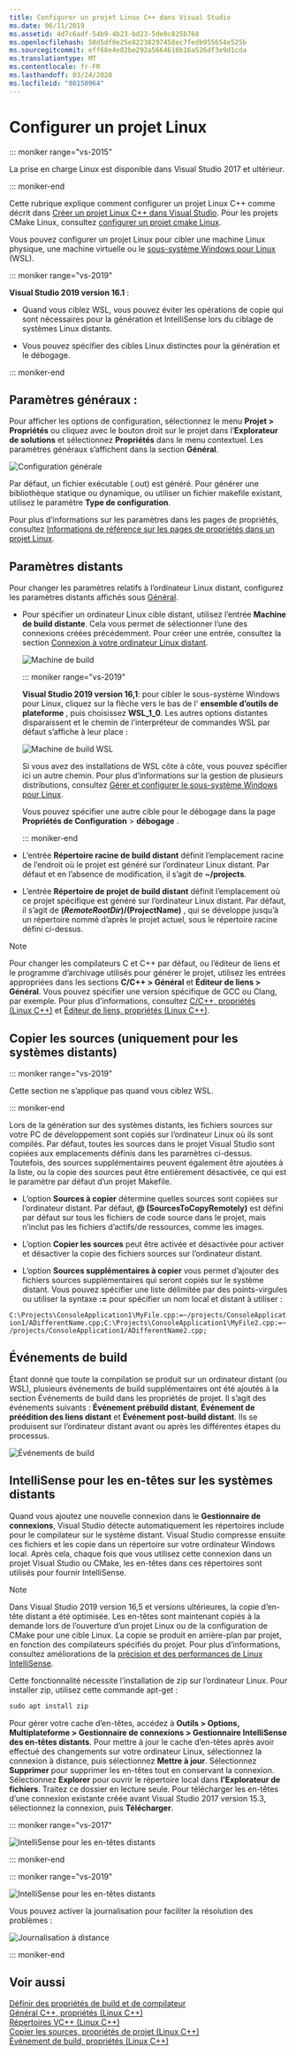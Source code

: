 ```yaml
---
title: Configurer un projet Linux C++ dans Visual Studio
ms.date: 06/11/2019
ms.assetid: 4d7c6adf-54b9-4b23-bd23-5de0c825b768
ms.openlocfilehash: 50d5df0e25e82238297458ec7fedb955654e525b
ms.sourcegitcommit: eff68e4e82be292a5664616b16a526df3e9d1cda
ms.translationtype: MT
ms.contentlocale: fr-FR
ms.lasthandoff: 03/24/2020
ms.locfileid: "80150964"
---
```

# <a name="configure-a-linux-project"></a>Configurer un projet Linux

::: moniker range="vs-2015"

La prise en charge Linux est disponible dans Visual Studio 2017 et ultérieur.

::: moniker-end

Cette rubrique explique comment configurer un projet Linux C++ comme décrit dans [Créer un projet Linux C++ dans Visual Studio](create-a-new-linux-project.md). Pour les projets CMake Linux, consultez [configurer un projet cmake Linux](cmake-linux-project.md).

Vous pouvez configurer un projet Linux pour cibler une machine Linux physique, une machine virtuelle ou le [sous-système Windows pour Linux](/windows/wsl/about) (WSL).

::: moniker range="vs-2019"

**Visual Studio 2019 version 16.1** :

- Quand vous ciblez WSL, vous pouvez éviter les opérations de copie qui sont nécessaires pour la génération et IntelliSense lors du ciblage de systèmes Linux distants.

- Vous pouvez spécifier des cibles Linux distinctes pour la génération et le débogage.

::: moniker-end

## <a name="general-settings"></a>Paramètres généraux :

Pour afficher les options de configuration, sélectionnez le menu **Projet > Propriétés** ou cliquez avec le bouton droit sur le projet dans l’**Explorateur de solutions** et sélectionnez **Propriétés** dans le menu contextuel. Les paramètres généraux s’affichent dans la section **Général**.

![Configuration générale](media/settings_general.png)

Par défaut, un fichier exécutable (.out) est généré. Pour générer une bibliothèque statique ou dynamique, ou utiliser un fichier makefile existant, utilisez le paramètre **Type de configuration**.

Pour plus d’informations sur les paramètres dans les pages de propriétés, consultez [Informations de référence sur les pages de propriétés dans un projet Linux](prop-pages-linux.md).

## <a name="remote-settings"></a>Paramètres distants

Pour changer les paramètres relatifs à l’ordinateur Linux distant, configurez les paramètres distants affichés sous [Général](prop-pages/general-linux.md).

- Pour spécifier un ordinateur Linux cible distant, utilisez l’entrée **Machine de build distante**. Cela vous permet de sélectionner l’une des connexions créées précédemment. Pour créer une entrée, consultez la section [Connexion à votre ordinateur Linux distant](connect-to-your-remote-linux-computer.md).

   ![Machine de build](media/remote-build-machine-vs2019.png)

   ::: moniker range="vs-2019"

   **Visual Studio 2019 version 16,1**: pour cibler le sous-système Windows pour Linux, cliquez sur la flèche vers le bas de l' **ensemble d’outils de plateforme** , puis choisissez **WSL_1_0**. Les autres options distantes disparaissent et le chemin de l’interpréteur de commandes WSL par défaut s’affiche à leur place :

   ![Machine de build WSL](media/wsl-remote-vs2019.png)

   Si vous avez des installations de WSL côte à côte, vous pouvez spécifier ici un autre chemin. Pour plus d’informations sur la gestion de plusieurs distributions, consultez [Gérer et configurer le sous-système Windows pour Linux](/windows/wsl/wsl-config#set-a-default-distribution).

   Vous pouvez spécifier une autre cible pour le débogage dans la page **Propriétés de Configuration** > **débogage** .

   ::: moniker-end

- L’entrée **Répertoire racine de build distant** définit l’emplacement racine de l’endroit où le projet est généré sur l’ordinateur Linux distant. Par défaut et en l’absence de modification, il s’agit de **~/projects**.

- L’entrée **Répertoire de projet de build distant** définit l’emplacement où ce projet spécifique est généré sur l’ordinateur Linux distant. Par défaut, il s’agit de **$(RemoteRootDir)/$(ProjectName)** , qui se développe jusqu’à un répertoire nommé d’après le projet actuel, sous le répertoire racine défini ci-dessus.

> [!NOTE]
> Pour changer les compilateurs C et C++ par défaut, ou l’éditeur de liens et le programme d’archivage utilisés pour générer le projet, utilisez les entrées appropriées dans les sections **C/C++ > Général** et **Éditeur de liens > Général**. Vous pouvez spécifier une version spécifique de GCC ou Clang, par exemple. Pour plus d’informations, consultez [C/C++, propriétés (Linux C++)](prop-pages/c-cpp-linux.md) et [Éditeur de liens, propriétés (Linux C++)](prop-pages/linker-linux.md).

## <a name="copy-sources-remote-systems-only"></a>Copier les sources (uniquement pour les systèmes distants)

::: moniker range="vs-2019"

Cette section ne s’applique pas quand vous ciblez WSL.

::: moniker-end

Lors de la génération sur des systèmes distants, les fichiers sources sur votre PC de développement sont copiés sur l’ordinateur Linux où ils sont compilés. Par défaut, toutes les sources dans le projet Visual Studio sont copiées aux emplacements définis dans les paramètres ci-dessus. Toutefois, des sources supplémentaires peuvent également être ajoutées à la liste, ou la copie des sources peut être entièrement désactivée, ce qui est le paramètre par défaut d’un projet Makefile.

- L’option **Sources à copier** détermine quelles sources sont copiées sur l’ordinateur distant. Par défaut, **\@ (SourcesToCopyRemotely)** est défini par défaut sur tous les fichiers de code source dans le projet, mais n’inclut pas les fichiers d’actifs/de ressources, comme les images.

- L’option **Copier les sources** peut être activée et désactivée pour activer et désactiver la copie des fichiers sources sur l’ordinateur distant.

- L’option **Sources supplémentaires à copier** vous permet d’ajouter des fichiers sources supplémentaires qui seront copiés sur le système distant. Vous pouvez spécifier une liste délimitée par des points-virgules ou utiliser la syntaxe **:=** pour spécifier un nom local et distant à utiliser :

`C:\Projects\ConsoleApplication1\MyFile.cpp:=~/projects/ConsoleApplication1/ADifferentName.cpp;C:\Projects\ConsoleApplication1\MyFile2.cpp:=~/projects/ConsoleApplication1/ADifferentName2.cpp;`

## <a name="build-events"></a>Événements de build

Étant donné que toute la compilation se produit sur un ordinateur distant (ou WSL), plusieurs événements de build supplémentaires ont été ajoutés à la section Événements de build dans les propriétés de projet. Il s’agit des événements suivants : **Événement prébuild distant**, **Événement de préédition des liens distant** et **Événement post-build distant**. Ils se produisent sur l’ordinateur distant avant ou après les différentes étapes du processus.

![Événements de build](media/settings_buildevents.png)

## <a name="intellisense-for-headers-on-remote-systems"></a><a name="remote_intellisense"></a> IntelliSense pour les en-têtes sur les systèmes distants

Quand vous ajoutez une nouvelle connexion dans le **Gestionnaire de connexions**, Visual Studio détecte automatiquement les répertoires include pour le compilateur sur le système distant. Visual Studio compresse ensuite ces fichiers et les copie dans un répertoire sur votre ordinateur Windows local. Après cela, chaque fois que vous utilisez cette connexion dans un projet Visual Studio ou CMake, les en-têtes dans ces répertoires sont utilisés pour fournir IntelliSense.

> [!NOTE]
> Dans Visual Studio 2019 version 16,5 et versions ultérieures, la copie d’en-tête distant a été optimisée. Les en-têtes sont maintenant copiés à la demande lors de l’ouverture d’un projet Linux ou de la configuration de CMake pour une cible Linux. La copie se produit en arrière-plan par projet, en fonction des compilateurs spécifiés du projet. Pour plus d’informations, consultez améliorations de la [précision et des performances de Linux IntelliSense](https://devblogs.microsoft.com/cppblog/improvements-to-accuracy-and-performance-of-linux-intellisense/).

Cette fonctionnalité nécessite l’installation de zip sur l’ordinateur Linux. Pour installer zip, utilisez cette commande apt-get :

```cmd
sudo apt install zip
```

Pour gérer votre cache d’en-têtes, accédez à **Outils > Options, Multiplateforme > Gestionnaire de connexions > Gestionnaire IntelliSense des en-têtes distants**. Pour mettre à jour le cache d’en-têtes après avoir effectué des changements sur votre ordinateur Linux, sélectionnez la connexion à distance, puis sélectionnez **Mettre à jour**. Sélectionnez **Supprimer** pour supprimer les en-têtes tout en conservant la connexion. Sélectionnez **Explorer** pour ouvrir le répertoire local dans **l’Explorateur de fichiers**. Traitez ce dossier en lecture seule. Pour télécharger les en-têtes d’une connexion existante créée avant Visual Studio 2017 version 15.3, sélectionnez la connexion, puis **Télécharger**.

::: moniker range="vs-2017"

![IntelliSense pour les en-têtes distants](media/remote-header-intellisense.png)

::: moniker-end

::: moniker range="vs-2019"

![IntelliSense pour les en-têtes distants](media/connection-manager-vs2019.png)

Vous pouvez activer la journalisation pour faciliter la résolution des problèmes :

![Journalisation à distance](media/remote-logging-vs2019.png)

::: moniker-end

## <a name="see-also"></a>Voir aussi

[Définir des propriétés de build et de compilateur](../build/working-with-project-properties.md)<br/>
[Général C++, propriétés (Linux C++)](../linux/prop-pages/general-linux.md)<br/>
[Répertoires VC++ (Linux C++)](../linux/prop-pages/directories-linux.md)<br/>
[Copier les sources, propriétés de projet (Linux C++)](../linux/prop-pages/copy-sources-project.md)<br/>
[Événement de build, propriétés (Linux C++)](../linux/prop-pages/build-events-linux.md)
